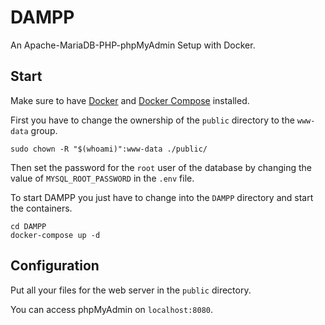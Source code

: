 # DAMPP

An Apache-MariaDB-PHP-phpMyAdmin Setup with Docker.


## Start

Make sure to have [Docker](https://docs.docker.com/v17.09/engine/installation/) and [Docker Compose](https://docs.docker.com/compose/install/) installed.

First you have to change the ownership of the `public` directory to the `www-data` group.

```shell
sudo chown -R "$(whoami)":www-data ./public/
```

Then set the password for the `root` user of the database by changing the value of `MYSQL_ROOT_PASSWORD` in the `.env` file.

To start DAMPP you just have to change into the `DAMPP` directory and start the containers.

```shell
cd DAMPP
docker-compose up -d
```


## Configuration

Put all your files for the web server in the `public` directory.

You can access phpMyAdmin on `localhost:8080`.
